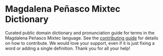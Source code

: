 
# Magdalena Peñasco Mixtec Dictionary

Curated public domain dictionary and pronunciation guide for terms in the Magdalena Peñasco Mixtec language. See the [contributing guide](https://github.com/drumworkteam/term/blob/make/.github/contributing.md) for details on how to contribute. We would love your support, even if it is just fixing a word or adding a single definition. Thank you for all your help!